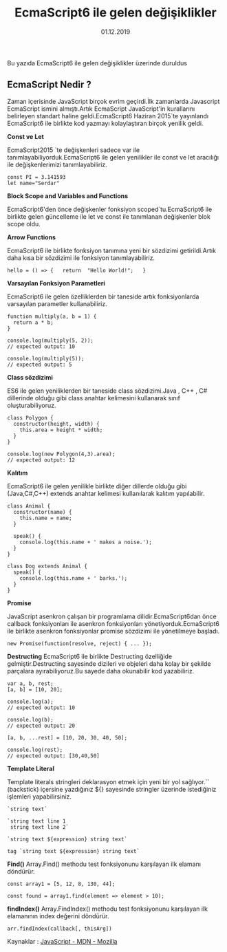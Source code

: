 ﻿---
title: EcmaScript6 ile gelen değişiklikler
date: 01.12.2019
tags: stunali
---
Bu yazıda EcmaScript6 ile gelen değişiklikler üzerinde duruldus
<!-- more -->


## EcmaScript Nedir ?

Zaman içerisinde JavaScript birçok evrim geçirdi.İlk zamanlarda Javascript EcmaScript ismini almıştı.Artık EcmaScript JavaScript'in kurallarını belirleyen standart haline geldi.EcmaScript6 Haziran 2015`te yayınlandı
EcmaScript6 ile birlikte kod yazmayı kolaylaştıran birçok yenilik geldi.




**Const ve Let**

EcmaScript2015 `te değişkenleri sadece var ile tanımlayabiliyorduk.EcmaScript6 ile gelen yenilikler ile const ve let aracılığı ile değişkenlerimizi tanımlayabiliriz.

    const PI = 3.141593 
    let name="Serdar"
    

 **Block Scope and Variables and  Functions** 

EcmaScript6'den önce değişkenler fonksiyon scoped`tu.EcmaScript6 ile birlikte gelen güncelleme ile let ve const ile tanımlanan değişkenler blok scope oldu.

    

 **Arrow Functions**

EcmaScript6 ile birlikte fonksiyon tanımına yeni bir sözdizimi getirildi.Artık daha kısa bir sözdizimi ile fonksiyon tanımlayabiliriz.

`hello = () => {  
return  "Hello World!";  
} `

		

 **Varsayılan Fonksiyon Parametleri**

EcmaScript6 ile gelen özelliklerden bir taneside artık fonksiyonlarda varsayılan parametler kullanabiliriz.

    function multiply(a, b = 1) {
      return a * b;
    }
    
    console.log(multiply(5, 2));
    // expected output: 10
    
    console.log(multiply(5));
    // expected output: 5




**Class sözdizimi**

ES6 ile gelen yeniliklerden bir taneside class sözdizimi.Java , C++ , C# dillerinde olduğu gibi class anahtar kelimesini kullanarak sınıf oluşturabiliyoruz.

    class Polygon {
      constructor(height, width) {
        this.area = height * width;
      }
    }
    
    console.log(new Polygon(4,3).area);
    // expected output: 12


**Kalıtım**

EcmaScript6 ile gelen yenilikle birlikte diğer dillerde olduğu gibi (Java,C#,C++) extends anahtar kelimesi kullanılarak kalıtım yapılabilir.

    class Animal { 
      constructor(name) {
        this.name = name;
      }
      
      speak() {
        console.log(this.name + ' makes a noise.');
      }
    }
    
    class Dog extends Animal {
      speak() {
        console.log(this.name + ' barks.');
      }
    }


**Promise** 

JavaScript asenkron çalışan bir programlama dilidir.EcmaScript6dan önce callback fonksiyonları ile asenkron fonksiyonları yönetiyorduk.EcmaScript6 ile birlikte asenkron fonksiyonlar promise sözdizimi ile yönetilmeye başladı.

    new Promise(function(resolve, reject) { ... });

 **Destructing**
EcmaScript6 ile birlikte Destructing özelliğide gelmiştir.Destructing sayesinde dizileri ve objeleri daha kolay bir şekilde parçalara ayırabiliyoruz.Bu sayede daha okunabilir kod yazabiliriz.

    var a, b, rest;
    [a, b] = [10, 20];
    
    console.log(a);
    // expected output: 10
    
    console.log(b);
    // expected output: 20
    
    [a, b, ...rest] = [10, 20, 30, 40, 50];
    
    console.log(rest);
    // expected output: [30,40,50]

**Template Literal**

Template literals stringleri deklarasyon etmek için yeni bir yol sağlıyor.`` (backstick) içersine yazdığınız ${} sayesinde stringler üzerinde istediğiniz işlemleri yapabilirsiniz.

    `string text`
    
    `string text line 1
     string text line 2`
    
    `string text ${expression} string text`
    
    tag `string text ${expression} string text`



**Find()**
Array.Find()  methodu test fonksiyonunu karşılayan ilk elamanı döndürür.


    const array1 = [5, 12, 8, 130, 44];
    
    const found = array1.find(element => element > 10);
    
    

 **findIndex()**
Array.FindIndex()  methodu test fonksiyonunu karşılayan ilk elamanının index değerini döndürür.

    arr.findIndex(callback[, thisArg])



Kaynaklar : [JavaScript - MDN - Mozilla](https://developer.mozilla.org/tr/docs/Web/JavaScript)